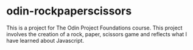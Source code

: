 # odin-rockpaperscissors

This is a project for The Odin Project Foundations course. This project involves the creation of a rock, paper, scissors game and reflects what I have learned about Javascript.